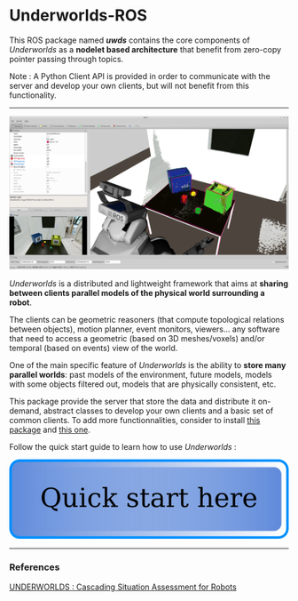 # Underworlds-ROS
This ROS package named ***uwds*** contains the core components of *Underworlds* as a **nodelet based architecture** that benefit from zero-copy pointer passing through topics.

Note : A Python Client API is provided in order to communicate with the server and develop your own clients, but will not benefit from this functionality.

----
![screenshot](img/screenshot_rviz.png)

*Underworlds* is a distributed and lightweight framework that aims at **sharing between clients parallel models of the physical world surrounding a robot**.

The clients can be geometric reasoners (that compute topological relations between objects), motion planner, event monitors, viewers... any software that need to access a geometric (based on 3D meshes/voxels) and/or temporal (based on events) view of the world.

One of the main specific feature of *Underworlds* is the ability to **store many parallel worlds**: past models of the environment, future models, models with some objects filtered out, models that are physically consistent, etc.

This package provide the server that store the data and distribute it on-demand, abstract classes to develop your own clients and a basic set of common clients. To add more functionnalities, consider to install [this package](https://github.com/underworlds-robot/uwds_basic_clients) and [this one](https://github.com/underworlds-robot/uwds_physics_clients).

Follow the quick start guide to learn how to use *Underworlds* :

<a href="QUICKSTART.md"><p align="center">
  <img src="img/quick_start.png" alt="Quick start here !"/>
</p></a>

---
### References

[UNDERWORLDS : Cascading Situation Assessment for Robots](https://academia.skadge.org/publis/lemaignan2018underworlds.pdf)
